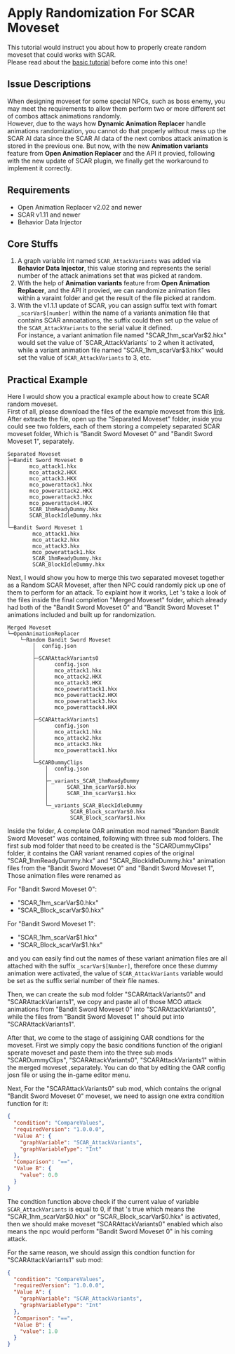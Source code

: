 # Apply Randomization For SCAR Moveset

This tutorial would instruct you about how to properly create random moveset that could works with SCAR.  
Please read about the [basic tutorial](/How%20To%20Patch%20Moveset%20For%20SCAR.md) before come into this one!

## Issue Descriptions

When designing moveset for some special NPCs, such as boss enemy, you may meet the requirements to allow them perform two or more different set of combos attack animations randomly.  
However, due to the ways how **Dynamic Animation Replacer** handle animations randomization, you cannot do that properly without mess up the SCAR AI data since the SCAR AI data of the next combos attack animation is stored in the previous one. But now, with the new **Animation variants** feature from **Open Animation Replacer** and the API it provied, following with the new update of SCAR plugin, we finally get the workaround to implement it correctly.

## Requirements

- Open Animation Replacer v2.02 and newer
- SCAR v1.11 and newer
- Behavior Data Injector

## Core Stuffs

1. A graph variable int named `SCAR_AttackVariants` was added via **Behavior Data Injector**, this value storing and represents the serial number of the attack animations set that was picked at random.
2. With the help of **Animation variants** feature from **Open Animation Replacer**, and the API it provied, we can randomize animation files within a varaint folder and get the result of the file picked at random.
3. With the v1.1.1 update of SCAR, you can assign suffix text with fomart `_scarVar$[number]` within the name of a variants animation file that contains SCAR annoatations, the suffix could then set up the value of the `SCAR_AttackVariants` to the serial value it defined.  
   For instance, a variant animation file named "SCAR_1hm_scarVar$2.hkx" would set the value of `SCAR_AttackVariants` to 2 when it activated, while a variant animation file named "SCAR_1hm_scarVar$3.hkx" would set the value of `SCAR_AttackVariants` to 3, etc.

## Practical Example

Here I would show you a practical example about how to create SCAR random moveset.  
First of all, please download the files of the example moveset from this [link](https://github.com/max-su-2019/Random-SCAR-Movest-Example). After extracte the file, open up the "Separated Moveset" folder, inside you could see two folders, each of them storing a compelety separated SCAR moveset folder, Which is "Bandit Sword Moveset 0" and "Bandit Sword Moveset 1", separately.

```
Separated Moveset
├─Bandit Sword Moveset 0
│      mco_attack1.hkx
│      mco_attack2.HKX
│      mco_attack3.HKX
│      mco_powerattack1.hkx
│      mco_powerattack2.HKX
│      mco_powerattack3.hkx
│      mco_powerattack4.HKX
│      SCAR_1hmReadyDummy.hkx
│      SCAR_BlockIdleDummy.hkx
│
└─Bandit Sword Moveset 1
        mco_attack1.hkx
        mco_attack2.hkx
        mco_attack3.hkx
        mco_powerattack1.hkx
        SCAR_1hmReadyDummy.hkx
        SCAR_BlockIdleDummy.hkx
```

Next, I would show you how to merge this two separated moveset together as a Random SCAR Moveset, after then NPC could randomly pick up one of them to perform for an attack. To explaint how it works, Let 's take a look of the files inside the final completion "Merged Moveset" folder, which already had both of the "Bandit Sword Moveset 0" and "Bandit Sword Moveset 1" animations included and built up for randomization.

```
Merged Moveset
└─OpenAnimationReplacer
    └─Random Bandit Sword Moveset
        │  config.json
        │
        ├─SCARAttackVariants0
        │      config.json
        │      mco_attack1.hkx
        │      mco_attack2.HKX
        │      mco_attack3.HKX
        │      mco_powerattack1.hkx
        │      mco_powerattack2.HKX
        │      mco_powerattack3.hkx
        │      mco_powerattack4.HKX
        │
        ├─SCARAttackVariants1
        │      config.json
        │      mco_attack1.hkx
        │      mco_attack2.hkx
        │      mco_attack3.hkx
        │      mco_powerattack1.hkx
        │
        └─SCARDummyClips
            │  config.json
            │
            ├─_variants_SCAR_1hmReadyDummy
            │      SCAR_1hm_scarVar$0.hkx
            │      SCAR_1hm_scarVar$1.hkx
            │
            └─_variants_SCAR_BlockIdleDummy
                    SCAR_Block_scarVar$0.hkx
                    SCAR_Block_scarVar$1.hkx
```

Inside the folder, A complete OAR animation mod named "Random Bandit Sword Moveset" was contained, following with three sub mod folders. The first sub mod folder that need to be created is the "SCARDummyClips" folder, it contains the OAR variant renamed copies of the original "SCAR_1hmReadyDummy.hkx" and "SCAR_BlockIdleDummy.hkx" animation files from the "Bandit Sword Moveset 0" and "Bandit Sword Moveset 1", Those animation files were renamed as

For "Bandit Sword Moveset 0":

- "SCAR_1hm_scarVar\$0.hkx"
- "SCAR_Block_scarVar\$0.hkx"

For "Bandit Sword Moveset 1":

- "SCAR_1hm_scarVar\$1.hkx"
- "SCAR_Block_scarVar\$1.hkx"

and you can easily find out the names of these variant animation files are all attached with the suffix `_scarVar$[Number]`, therefore once these dummy animation were activated, the value of `SCAR_AttackVariants` variable would be set as the suffix serial number of their file names.

Then, we can create the sub mod folder "SCARAttackVariants0" and "SCARAttackVariants1", we copy and paste all of those MCO attack animations from "Bandit Sword Moveset 0" into "SCARAttackVariants0", while the files from "Bandit Sword Moveset 1" should put into "SCARAttackVariants1".

After that, we come to the stage of assigining OAR condtions for the moveset. First we simply copy the basic conditions function of the origianl sperate moveset and paste them into the three sub mods "SCARDummyClips", "SCARAttackVariants0", "SCARAttackVariants1" within the merged moveset ,separately. You can do that by editing the OAR config josn file or using the in-game editor menu.

Next, For the "SCARAttackVariants0" sub mod, which contains the orignal "Bandit Sword Moveset 0" moveset, we need to assign one extra condition function for it:

```json
{
  "condition": "CompareValues",
  "requiredVersion": "1.0.0.0",
  "Value A": {
    "graphVariable": "SCAR_AttackVariants",
    "graphVariableType": "Int"
  },
  "Comparison": "==",
  "Value B": {
    "value": 0.0
  }
}
```

The condtion function above check if the current value of variable `SCAR_AttackVariants` is equal to 0, if that 's true which means the "SCAR_1hm_scarVar$0.hkx" or "SCAR_Block_scarVar$0.hkx" is activated, then we should make moveset "SCARAttackVariants0" enabled which also means the npc would perform "Bandit Sword Moveset 0" in his coming attack.

For the same reason, we should assign this condtion function for "SCARAttackVariants1" sub mod:

```json
{
  "condition": "CompareValues",
  "requiredVersion": "1.0.0.0",
  "Value A": {
    "graphVariable": "SCAR_AttackVariants",
    "graphVariableType": "Int"
  },
  "Comparison": "==",
  "Value B": {
    "value": 1.0
  }
}
```
